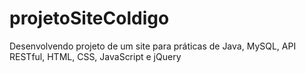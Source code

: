 # projetoSiteColdigo
Desenvolvendo projeto de um site para práticas de Java, MySQL, API RESTful, HTML, CSS, JavaScript e jQuery
